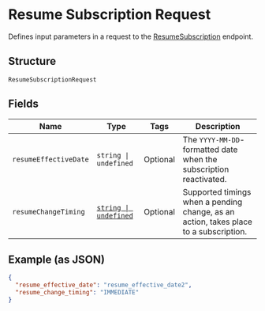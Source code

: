 
# Resume Subscription Request

Defines input parameters in a request to the
[ResumeSubscription](/doc/api/subscriptions.md#resume-subscription) endpoint.

## Structure

`ResumeSubscriptionRequest`

## Fields

| Name | Type | Tags | Description |
|  --- | --- | --- | --- |
| `resumeEffectiveDate` | `string \| undefined` | Optional | The `YYYY-MM-DD`-formatted date when the subscription reactivated. |
| `resumeChangeTiming` | [`string \| undefined`](/doc/models/change-timing.md) | Optional | Supported timings when a pending change, as an action, takes place to a subscription. |

## Example (as JSON)

```json
{
  "resume_effective_date": "resume_effective_date2",
  "resume_change_timing": "IMMEDIATE"
}
```

